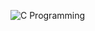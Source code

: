 ![C Programming](https://user-images.githubusercontent.com/110563322/190150373-b768ab2b-c4f7-470b-b95b-510fd9ee186b.jpg)
